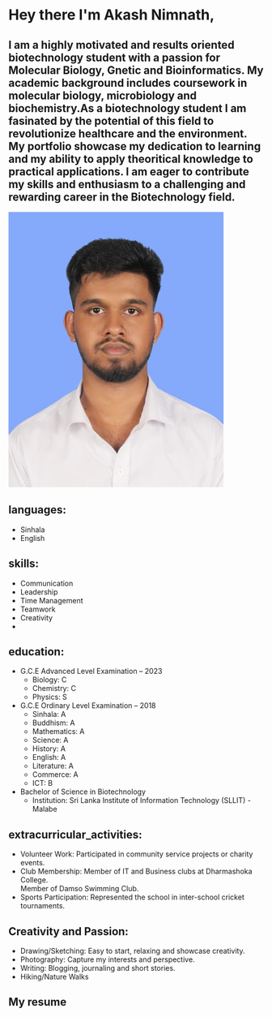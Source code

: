 # Hey there I'm Akash Nimnath,
## I am a highly motivated and results oriented biotechnology student with a passion for Molecular Biology, Gnetic and Bioinformatics. My academic background includes coursework in molecular biology, microbiology and biochemistry.As a biotechnology student I am fasinated by the potential of this field to revolutionize healthcare and the environment. My portfolio showcase my dedication to learning and my ability to apply theoritical knowledge to practical applications. I am eager to contribute my skills and enthusiasm to a challenging and rewarding career in the Biotechnology field. 

![image alt](https://github.com/akashnimnath/Akash-Nimnath.github.io/blob/b6abe7eb740b4778e122f4982dfcef94b1166b3c/25ccb687-b292-491e-abed-ac5ceb52ce7d.jpg)

## languages:
  - Sinhala
  - English

## skills:
  - Communication
  - Leadership
  - Time Management
  - Teamwork
  - Creativity
  - 
## education:
  - G.C.E Advanced Level Examination – 2023
    - Biology: C
    - Chemistry: C
    - Physics: S
  - G.C.E Ordinary Level Examination – 2018
    - Sinhala: A
    - Buddhism: A
    - Mathematics: A
    - Science: A
    - History: A
    - English: A
    - Literature: A
    - Commerce: A
    - ICT: B
  - Bachelor of Science in Biotechnology
    - Institution: Sri Lanka Institute of Information Technology (SLLIT) - Malabe

## extracurricular_activities:
  - Volunteer Work: Participated in community service projects or charity events.
  - Club Membership: Member of IT and Business clubs at Dharmashoka College.<br>
                     Member of Damso Swimming Club.
  - Sports Participation: Represented the school in inter-school cricket tournaments.

## Creativity and Passion:
  - Drawing/Sketching: Easy to start, relaxing and showcase creativity.
  - Photography: Capture my interests and perspective.
  - Writing: Blogging, journaling and short stories.
  - Hiking/Nature Walks

## My resume


